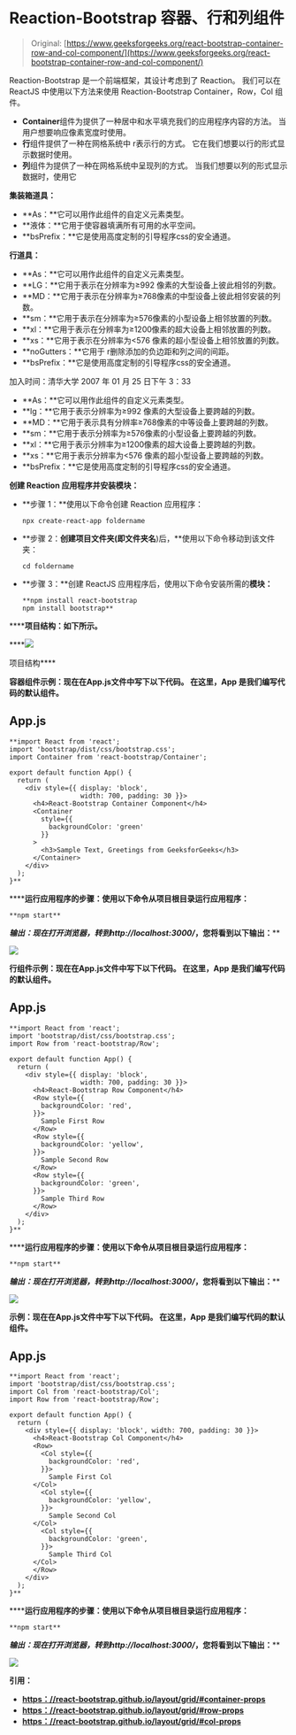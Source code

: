 # Reaction-Bootstrap 容器、行和列组件

> Original: [https://www.geeksforgeeks.org/react-bootstrap-container-row-and-col-component/](https://www.geeksforgeeks.org/react-bootstrap-container-row-and-col-component/)

Reaction-Bootstrap 是一个前端框架，其设计考虑到了 Reaction。 我们可以在 ReactJS 中使用以下方法来使用 Reaction-Bootstrap Container，Row，Col 组件。

*   **Container**组件为提供了一种居中和水平填充我们的应用程序内容的方法。 当用户想要响应像素宽度时使用。
*   **行**组件提供了一种在网格系统中 r表示行的方式。 它在我们想要以行的形式显示数据时使用。
*   **列**组件为提供了一种在网格系统中呈现列的方式。 当我们想要以列的形式显示数据时，使用它

**集装箱道具：**

*   **As：**它可以用作此组件的自定义元素类型。
*   **液体：**它用于使容器填满所有可用的水平空间。
*   **bsPrefix：**它是使用高度定制的引导程序css的安全通道。

**行道具：**

*   **As：**它可以用作此组件的自定义元素类型。
*   **LG：**它用于表示在分辨率为≥992 像素的大型设备上彼此相邻的列数。
*   **MD：**它用于表示在分辨率为≥768像素的中型设备上彼此相邻安装的列数。
*   **sm：**它用于表示在分辨率为≥576像素的小型设备上相邻放置的列数。
*   **xl：**它用于表示在分辨率为≥1200像素的超大设备上相邻放置的列数。
*   **xs：**它用于表示在分辨率为<576 像素的超小型设备上相邻放置的列数。
*   **noGutters：**它用于 r删除添加的负边距和列之间的间距。
*   **bsPrefix：**它是使用高度定制的引导程序css的安全通道。

加入时间：清华大学 2007 年 01 月 25 日下午 3：33

*   **As：**它可以用作此组件的自定义元素类型。
*   **lg：**它用于表示分辨率为≥992 像素的大型设备上要跨越的列数。
*   **MD：**它用于表示具有分辨率≥768像素的中等设备上要跨越的列数。
*   **sm：**它用于表示分辨率为≥576像素的小型设备上要跨越的列数。
*   **xl：**它用于表示分辨率为≥1200像素的超大设备上要跨越的列数。
*   **xs：**它用于表示分辨率为<576 像素的超小型设备上要跨越的列数。
*   **bsPrefix：**它是使用高度定制的引导程序css的安全通道。

**创建 Reaction 应用程序并安装模块：**

*   **步骤 1：**使用以下命令创建 Reaction 应用程序：

    ```
    npx create-react-app foldername
    ```

*   **步骤 2：**创建项目文件夹(即文件夹名**)后，**使用以下命令移动到该文件夹：

    ```
    cd foldername
    ```

*   **步骤 3：**创建 ReactJS 应用程序后，使用以下命令安装所需的****模块：****

    ```
    **npm install react-bootstrap 
    npm install bootstrap**
    ```

******项目结构：**如下所示。****

****![](img/f04ae0d8b722a9fff0bd9bd138b29c23.png)

项目结构**** 

******容器组件示例：**现在在**App.js**文件中写下以下代码。 在这里，App 是我们编写代码的默认组件。****

## ****App.js****

```
**import React from 'react';
import 'bootstrap/dist/css/bootstrap.css';
import Container from 'react-bootstrap/Container';

export default function App() {
  return (
    <div style={{ display: 'block',
                  width: 700, padding: 30 }}>
      <h4>React-Bootstrap Container Component</h4>
      <Container
        style={{
          backgroundColor: 'green'
        }}
      >
        <h3>Sample Text, Greetings from GeeksforGeeks</h3>
      </Container>
    </div>
  );
}**
```

******运行应用程序的步骤：**使用以下命令从项目根目录运行应用程序：****

```
**npm start**
```

******输出：**现在打开浏览器，转到***http://localhost:3000/***，您将看到以下输出：****

****![](img/056b45fe5b9f393f68d38405367a3dba.png)****

******行组件示例：**现在在**App.js**文件中写下以下代码。 在这里，App 是我们编写代码的默认组件。****

## ****App.js****

```
**import React from 'react';
import 'bootstrap/dist/css/bootstrap.css';
import Row from 'react-bootstrap/Row';

export default function App() {
  return (
    <div style={{ display: 'block', 
                  width: 700, padding: 30 }}>
      <h4>React-Bootstrap Row Component</h4>
      <Row style={{
        backgroundColor: 'red',
      }}>
        Sample First Row
      </Row>
      <Row style={{
        backgroundColor: 'yellow',
      }}>
        Sample Second Row
      </Row>
      <Row style={{
        backgroundColor: 'green',
      }}>
        Sample Third Row
      </Row>
    </div>
  );
}**
```

******运行应用程序的步骤：**使用以下命令从项目根目录运行应用程序：****

```
**npm start**
```

******输出：**现在打开浏览器，转到***http://localhost:3000/***，您将看到以下输出：****

****![](img/924dc12fa6ff422c8b72887d22a84178.png)****

******示例：**现在在**App.js**文件中写下以下代码。 在这里，App 是我们编写代码的默认组件。****

## ****App.js****

```
**import React from 'react';
import 'bootstrap/dist/css/bootstrap.css';
import Col from 'react-bootstrap/Col';
import Row from 'react-bootstrap/Row';

export default function App() {
  return (
    <div style={{ display: 'block', width: 700, padding: 30 }}>
      <h4>React-Bootstrap Col Component</h4>
      <Row>
        <Col style={{
          backgroundColor: 'red',
        }}>
          Sample First Col
      </Col>
        <Col style={{
          backgroundColor: 'yellow',
        }}>
          Sample Second Col
      </Col>
        <Col style={{
          backgroundColor: 'green',
        }}>
          Sample Third Col
      </Col>
      </Row>
    </div>
  );
}**
```

******运行应用程序的步骤：**使用以下命令从项目根目录运行应用程序：****

```
**npm start**
```

******输出：**现在打开浏览器，转到***http://localhost:3000/***，您将看到以下输出：****

****![](img/1e4c7d5e885133f12b70337767365961.png)****

******引用：******

*   ****[https：//react-bootstrap.github.io/layout/grid/#container-props](https://react-bootstrap.github.io/layout/grid/#container-props)****
*   ****[https：//react-bootstrap.github.io/layout/grid/#row-props](https://react-bootstrap.github.io/layout/grid/#row-props)****
*   ****[https：//react-bootstrap.github.io/layout/grid/#col-props](https://react-bootstrap.github.io/layout/grid/#col-props)****
